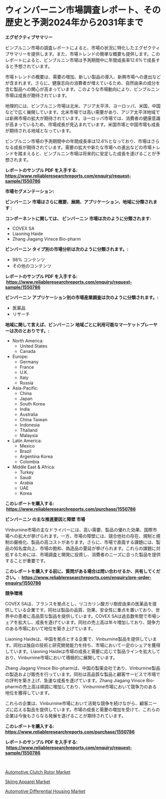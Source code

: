<p><h1>ウィンバーニン市場調査レポート、その歴史と予測2024年から2031年まで</h1></p><p><strong>エグゼクティブサマリー</strong></p>
<p><p>ビンブルニン市場の調査レポートによると、市場の状況に特化したエグゼクティブサマリーを提供します。また、市場トレンドの簡単な概要も提供します。このレポートによると、ビンブルニン市場は予測期間中に年間成長率12.6%で成長すると予想されています。</p><p>市場トレンドの概要は、需要の増加、新しい製品の導入、新興市場への進出などが含まれます。さらに、健康志向の消費者が増えているため、自然由来の成分を含む製品への関心が高まっています。このような市場動向により、ビンブルニン市場は成長が期待されています。</p><p>地理的には、ビンブルニン市場は北米、アジア太平洋、ヨーロッパ、米国、中国などで広く展開しています。北米市場では高い需要があり、アジア太平洋地域では新興市場の拡大が期待されています。ヨーロッパ市場では、消費者の健康意識が高まっているため、市場成長が見込まれています。米国市場と中国市場も成長が期待される地域となっています。</p><p>ビンブルニン市場の予測期間中の年間成長率は12.6%となっており、市場はさらなる成長が期待されています。需要の拡大や新たな市場への進出などの市場トレンドを踏まえると、ビンブルニン市場は将来的に安定した成長を遂げることが予想されます。</p></p>
<p><strong>レポートのサンプル PDF を入手する: <a href="https://www.reliableresearchreports.com/enquiry/request-sample/1550786">https://www.reliableresearchreports.com/enquiry/request-sample/1550786</a></strong></p>
<p><strong>市場セグメンテーション:</strong></p>
<p><strong> ビンバーニン 市場はさらに概要、展開、アプリケーション、地域に分類されます :</strong></p>
<p><strong>コンポーネントに関しては、 ビンバーニン 市場は次のように分類されます: &nbsp;</strong></p>
<p><ul><li>COVEX SA</li><li>Liaoning Haide</li><li>Zhang Jiagang Vinsce Bio-pharm</li></ul></p>
<p><strong> ビンバーニン タイプ別の市場分析は次のように分類されます。:</strong></p>
<p><ul><li>98% コンテンツ</li><li>その他のコンテンツ</li></ul></p>
<p><strong>レポートのサンプル PDF を入手する: &nbsp;<a href="https://www.reliableresearchreports.com/enquiry/request-sample/1550786">https://www.reliableresearchreports.com/enquiry/request-sample/1550786</a></strong></p>
<p><strong> ビンバーニン アプリケーション別の市場産業調査は次のように分類されます。:</strong></p>
<p><ul><li>医薬品</li><li>リサーチ</li></ul></p>
<p><strong>地域に関して言えば、ビンバーニン 地域ごとに利用可能なマーケットプレーヤーは次のとおりです。:</strong></p>
<p><ul>
    <li>
        North America:
        <ul>
            <li>United States</li>
            <li>Canada</li>
        </ul>
    </li>
    <li>
        Europe:
        <ul>
            <li>Germany</li>
            <li>France</li>
            <li>U.K.</li>
            <li>Italy</li>
            <li>Russia</li>
        </ul>
    </li>
    <li>
        Asia-Pacific:
        <ul>
            <li>China</li>
            <li>Japan</li>
            <li>South Korea</li>
            <li>India</li>
            <li>Australia</li>
            <li>China Taiwan</li>
            <li>Indonesia</li>
            <li>Thailand</li>
            <li>Malaysia</li>
        </ul>
    </li>
    <li>
        Latin America:
        <ul>
            <li>Mexico</li>
            <li>Brazil</li>
            <li>Argentina Korea</li>
            <li>Colombia</li>
        </ul>
    </li>
    <li>
        Middle East & Africa:
        <ul>
            <li>Turkey</li>
            <li>Saudi</li>
            <li>Arabia</li>
            <li>UAE</li>
            <li>Korea</li>
        </ul>
    </li>
    </ul></p>
<p><strong>このレポートを購入する: &nbsp;<a href="https://www.reliableresearchreports.com/purchase/1550786">https://www.reliableresearchreports.com/purchase/1550786</a></strong></p>
<p><strong>ビンバーニン の主な推進要因と障壁 市場</strong></p>
<p><p>Vinburnine市場の主なドライバーには、高い需要、製品の優れた効果、国際市場への拡大が挙げられます。一方、市場の障壁には、競合他社の存在、規制と規制の厳格化、製品の高コストがあります。さらに、市場で直面する課題には、製品の知名度向上、市場の飽和、偽造品の蔓延が挙げられます。これらの課題に対処するためには、市場調査と開発に投資し、消費者のニーズに合った製品を提供することが重要です。</p></p>
<p><strong>このレポートを購入する前に、質問がある場合は問い合わせるか、共有してください。:&nbsp; <a href="https://www.reliableresearchreports.com/enquiry/pre-order-enquiry/1550786">https://www.reliableresearchreports.com/enquiry/pre-order-enquiry/1550786</a></strong></p>
<p><strong>競争環境</strong></p>
<p><p>COVEX SAは、フランスを拠点とし、リコカリン酸ガリ樹皮由来の医薬品を提供している企業です。同社は製品の品質、効果、安全性に重点を置いており、世界中の患者に高品質な製品を提供しています。COVEX SAは過去数年間で市場シェアを拡大し、成長を遂げています。同社の売上高は年々増加しており、競争力のある市場において地位を築き上げています。</p><p>Liaoning Haideは、中国を拠点とする企業で、Vinburnine製品を提供しています。同社は独自の技術と研究開発能力を持ち、市場において一定のシェアを獲得しています。Liaoning Haideは市場の成長と需要に応じて製品ラインを拡大しており、Vinburnine市場において積極的に展開しています。</p><p>Zhang Jiagang Vinsce Bio-pharmは、中国の製薬会社であり、Vinburnine製品の製造および販売を行っています。同社は高品質な製品と顧客サービスで市場での評判を築き上げ、急速な成長を遂げています。Zhang Jiagang Vinsce Bio-pharmの売上高は順調に増加しており、Vinburnine市場において競争力のある地位を獲得しています。</p><p>これらの企業は、Vinburnine市場において活発な競争を続けながら、顧客ニーズに応える製品を提供しています。市場の成長と需要の増加を受けて、これらの企業は今後もさらなる発展を遂げることが期待されています。</p></p>
<p><strong>このレポートを購入する: &nbsp; <a href="https://www.reliableresearchreports.com/purchase/1550786">https://www.reliableresearchreports.com/purchase/1550786</a></strong></p>
<p><strong>レポートのサンプル PDF を入手する: &nbsp;<a href="https://www.reliableresearchreports.com/enquiry/request-sample/1550786">https://www.reliableresearchreports.com/enquiry/request-sample/1550786</a></strong><strong></strong></p>
<p>&nbsp;</p>
<p><p><a href="https://cute-banjo-8ca.notion.site/Decoding-the-Automotive-Clutch-Rotor-Market-A-Deep-Dive-into-the-Latest-Market-Trends-Market-Segme-27651dfe49804b259301d5480c549eb0">Automotive Clutch Rotor Market</a></p><p><a href="https://github.com/lataunyatinikmelvin59ilbd0dv/Market-Research-Report-List-1/blob/main/skiing-apparel-market.md">Skiing Apparel Market</a></p><p><a href="https://meowing-lemming-dd3.notion.site/Automotive-Differential-Housing-Market-Analysis-and-Market-Size-Global-Industry-Overview-Market-Se-efa0b66556c94b1eb1fec70d6d5f22b0">Automotive Differential Housing Market</a></p></p>